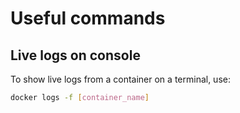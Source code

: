 # Useful commands

## Live logs on console

To show live logs from a container on a terminal, use:

```bash
docker logs -f [container_name]
```

